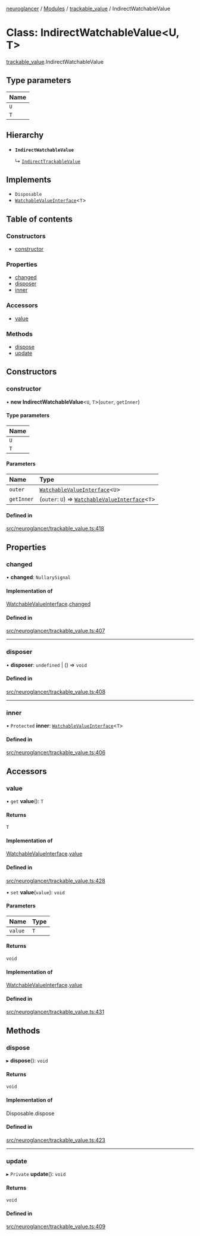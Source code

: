 [neuroglancer](../README.md) / [Modules](../modules.md) / [trackable\_value](../modules/trackable_value.md) / IndirectWatchableValue

# Class: IndirectWatchableValue<U, T\>

[trackable_value](../modules/trackable_value.md).IndirectWatchableValue

## Type parameters

| Name |
| :------ |
| `U` |
| `T` |

## Hierarchy

- **`IndirectWatchableValue`**

  ↳ [`IndirectTrackableValue`](trackable_value.IndirectTrackableValue.md)

## Implements

- `Disposable`
- [`WatchableValueInterface`](../interfaces/trackable_value.WatchableValueInterface.md)<`T`\>

## Table of contents

### Constructors

- [constructor](trackable_value.IndirectWatchableValue.md#constructor)

### Properties

- [changed](trackable_value.IndirectWatchableValue.md#changed)
- [disposer](trackable_value.IndirectWatchableValue.md#disposer)
- [inner](trackable_value.IndirectWatchableValue.md#inner)

### Accessors

- [value](trackable_value.IndirectWatchableValue.md#value)

### Methods

- [dispose](trackable_value.IndirectWatchableValue.md#dispose)
- [update](trackable_value.IndirectWatchableValue.md#update)

## Constructors

### constructor

• **new IndirectWatchableValue**<`U`, `T`\>(`outer`, `getInner`)

#### Type parameters

| Name |
| :------ |
| `U` |
| `T` |

#### Parameters

| Name | Type |
| :------ | :------ |
| `outer` | [`WatchableValueInterface`](../interfaces/trackable_value.WatchableValueInterface.md)<`U`\> |
| `getInner` | (`outer`: `U`) => [`WatchableValueInterface`](../interfaces/trackable_value.WatchableValueInterface.md)<`T`\> |

#### Defined in

[src/neuroglancer/trackable_value.ts:418](https://github.com/ActiveBrainAtlas2/neuroglancer/blob/8fef58ad/src/neuroglancer/trackable_value.ts#L418)

## Properties

### changed

• **changed**: `NullarySignal`

#### Implementation of

[WatchableValueInterface](../interfaces/trackable_value.WatchableValueInterface.md).[changed](../interfaces/trackable_value.WatchableValueInterface.md#changed)

#### Defined in

[src/neuroglancer/trackable_value.ts:407](https://github.com/ActiveBrainAtlas2/neuroglancer/blob/8fef58ad/src/neuroglancer/trackable_value.ts#L407)

___

### disposer

• **disposer**: `undefined` \| () => `void`

#### Defined in

[src/neuroglancer/trackable_value.ts:408](https://github.com/ActiveBrainAtlas2/neuroglancer/blob/8fef58ad/src/neuroglancer/trackable_value.ts#L408)

___

### inner

• `Protected` **inner**: [`WatchableValueInterface`](../interfaces/trackable_value.WatchableValueInterface.md)<`T`\>

#### Defined in

[src/neuroglancer/trackable_value.ts:406](https://github.com/ActiveBrainAtlas2/neuroglancer/blob/8fef58ad/src/neuroglancer/trackable_value.ts#L406)

## Accessors

### value

• `get` **value**(): `T`

#### Returns

`T`

#### Implementation of

[WatchableValueInterface](../interfaces/trackable_value.WatchableValueInterface.md).[value](../interfaces/trackable_value.WatchableValueInterface.md#value)

#### Defined in

[src/neuroglancer/trackable_value.ts:428](https://github.com/ActiveBrainAtlas2/neuroglancer/blob/8fef58ad/src/neuroglancer/trackable_value.ts#L428)

• `set` **value**(`value`): `void`

#### Parameters

| Name | Type |
| :------ | :------ |
| `value` | `T` |

#### Returns

`void`

#### Implementation of

[WatchableValueInterface](../interfaces/trackable_value.WatchableValueInterface.md).[value](../interfaces/trackable_value.WatchableValueInterface.md#value)

#### Defined in

[src/neuroglancer/trackable_value.ts:431](https://github.com/ActiveBrainAtlas2/neuroglancer/blob/8fef58ad/src/neuroglancer/trackable_value.ts#L431)

## Methods

### dispose

▸ **dispose**(): `void`

#### Returns

`void`

#### Implementation of

Disposable.dispose

#### Defined in

[src/neuroglancer/trackable_value.ts:423](https://github.com/ActiveBrainAtlas2/neuroglancer/blob/8fef58ad/src/neuroglancer/trackable_value.ts#L423)

___

### update

▸ `Private` **update**(): `void`

#### Returns

`void`

#### Defined in

[src/neuroglancer/trackable_value.ts:409](https://github.com/ActiveBrainAtlas2/neuroglancer/blob/8fef58ad/src/neuroglancer/trackable_value.ts#L409)
